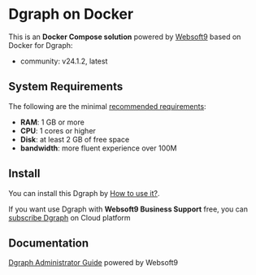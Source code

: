 # Dgraph on Docker  

This is an **Docker Compose solution** powered by [Websoft9](https://www.websoft9.com) based on Docker for Dgraph:


 - community:  v24.1.2, latest


## System Requirements

The following are the minimal [recommended requirements](https://hub.docker.com/r/dgraph/standalone):

* **RAM**: 1 GB or more
* **CPU**: 1 cores or higher
* **Disk**: at least 2 GB of free space
* **bandwidth**: more fluent experience over 100M  

## Install

You can install this Dgraph by [How to use it?](https://github.com/Websoft9/docker-library#how-to-use-it).   

If you want use Dgraph with **Websoft9 Business Support** free, you can [subscribe Dgraph](https://www.websoft9.com/apps) on Cloud platform

## Documentation

[Dgraph Administrator Guide](https://support.websoft9.com/docs/dgraph) powered by Websoft9